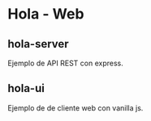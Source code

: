 # Hola - Web

## hola-server

Ejemplo de API REST con express.

## hola-ui

Ejemplo de de cliente web con vanilla js.
